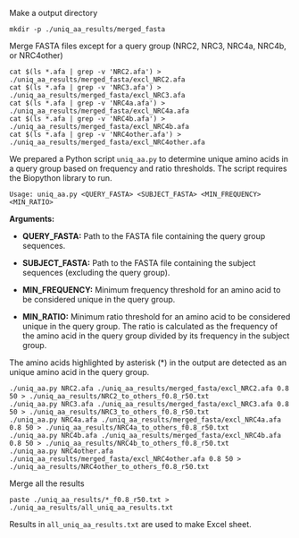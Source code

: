 Make a output directory

```
mkdir -p ./uniq_aa_results/merged_fasta
```

Merge FASTA files except for a query group (NRC2, NRC3, NRC4a, NRC4b, or NRC4other)

```
cat $(ls *.afa | grep -v 'NRC2.afa') > ./uniq_aa_results/merged_fasta/excl_NRC2.afa
cat $(ls *.afa | grep -v 'NRC3.afa') > ./uniq_aa_results/merged_fasta/excl_NRC3.afa
cat $(ls *.afa | grep -v 'NRC4a.afa') > ./uniq_aa_results/merged_fasta/excl_NRC4a.afa
cat $(ls *.afa | grep -v 'NRC4b.afa') > ./uniq_aa_results/merged_fasta/excl_NRC4b.afa
cat $(ls *.afa | grep -v 'NRC4other.afa') > ./uniq_aa_results/merged_fasta/excl_NRC4other.afa
```

We prepared a Python script ```uniq_aa.py``` to determine unique amino acids in a query group based on frequency and ratio thresholds. The script requires the Biopython library to run.


```
Usage: uniq_aa.py <QUERY_FASTA> <SUBJECT_FASTA> <MIN_FREQUENCY> <MIN_RATIO>
```

**Arguments:**

- **QUERY_FASTA:** Path to the FASTA file containing the query group sequences.

- **SUBJECT_FASTA:** Path to the FASTA file containing the subject sequences (excluding the query group).

- **MIN_FREQUENCY:** Minimum frequency threshold for an amino acid to be considered unique in the query group.

- **MIN_RATIO:** Minimum ratio threshold for an amino acid to be considered unique in the query group. The ratio is calculated as the frequency of the amino acid in the query group divided by its frequency in the subject group.

The amino acids highlighted by asterisk (*) in the output are detected as an unique amino acid in the query group.


```
./uniq_aa.py NRC2.afa ./uniq_aa_results/merged_fasta/excl_NRC2.afa 0.8 50 > ./uniq_aa_results/NRC2_to_others_f0.8_r50.txt
./uniq_aa.py NRC3.afa ./uniq_aa_results/merged_fasta/excl_NRC3.afa 0.8 50 > ./uniq_aa_results/NRC3_to_others_f0.8_r50.txt
./uniq_aa.py NRC4a.afa ./uniq_aa_results/merged_fasta/excl_NRC4a.afa 0.8 50 > ./uniq_aa_results/NRC4a_to_others_f0.8_r50.txt
./uniq_aa.py NRC4b.afa ./uniq_aa_results/merged_fasta/excl_NRC4b.afa 0.8 50 > ./uniq_aa_results/NRC4b_to_others_f0.8_r50.txt
./uniq_aa.py NRC4other.afa ./uniq_aa_results/merged_fasta/excl_NRC4other.afa 0.8 50 > ./uniq_aa_results/NRC4other_to_others_f0.8_r50.txt
```

Merge all the results

```
paste ./uniq_aa_results/*_f0.8_r50.txt > ./uniq_aa_results/all_uniq_aa_results.txt
```

Results in ```all_uniq_aa_results.txt``` are used to make Excel sheet.